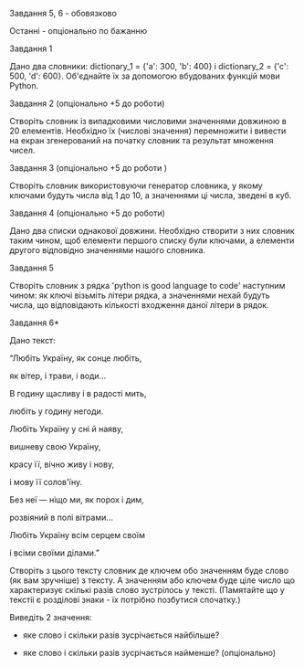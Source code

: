 Завдання 5, 6 - обовязково

Останні - опціонально по бажанню



Завдання 1

Дано два словники: dictionary_1 = {'a': 300, 'b': 400} і dictionary_2 = {'c': 500, 'd': 600}. Об'єднайте їх за допомогою вбудованих функцій мови Python.





Завдання 2 (опціонально +5 до роботи)

Створіть словник із випадковими числовими значеннями довжиною в 20 елементів. Необхідно їх (числові значення) перемножити і вивести на екран згенерований на початку словник та результат множення чисел.





Завдання 3 (опціонально +5 до роботи )

Створіть словник використовуючи генератор словника, у якому ключами будуть числа від 1 до 10, а значеннями ці числа, зведені в куб.





Завдання 4 (опціонально +5 до роботи)

Дано два списки однакової довжини. Необхідно створити з них словник таким чином, щоб елементи першого списку були ключами, а елементи другого відповідно значеннями нашого словника.





Завдання 5

Створіть словник з рядка 'python is good language to code' наступним чином: як ключі візьміть літери рядка, а значеннями нехай будуть числа, що відповідають кількості входження даної літери в рядок.





Завдання 6* 



Дано текст:



“Любіть Україну, як сонце любіть,

як вітер, і трави, і води...

В годину щасливу і в радості мить,

любіть у годину негоди.



Любіть Україну у сні й наяву,

вишневу свою Україну,

красу її, вічно живу і нову,

і мову її солов'їну.



Без неї — ніщо ми, як порох і дим,

розвіяний в полі вітрами...

Любіть Україну всім серцем своїм

і всіми своїми ділами.”



Створіть з цього тексту словник де ключем обо значенням буде слово (як вам зручніше) з тексту. А значенням або ключем буде ціле число що характеризує скількі разів слово зустрілось у тексті. (Памятайте що у текстіі є розділові знаки - їх потрібно позбутися спочатку.)



Виведіть 2 значення:

- яке слово і скільки разів зусрічається найбільше?

- яке слово і скільки разів зусрічається найменше? (опціонально)
